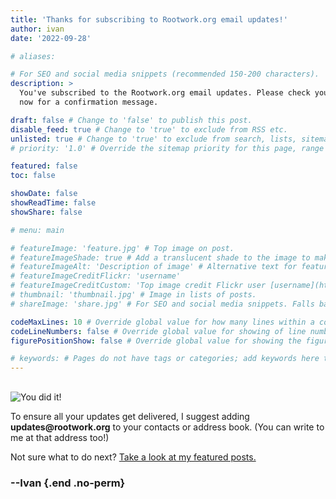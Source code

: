 ```yaml
---
title: 'Thanks for subscribing to Rootwork.org email updates!'
author: ivan
date: '2022-09-28'

# aliases:

# For SEO and social media snippets (recommended 150-200 characters).
description: >
  You've subscribed to the Rootwork.org email updates. Please check your email
  now for a confirmation message.

draft: false # Change to 'false' to publish this post.
disable_feed: true # Change to 'true' to exclude from RSS etc.
unlisted: true # Change to 'true' to exclude from search, lists, sitemaps, and feeds.
# priority: '1.0' # Override the sitemap priority for this page, range 1.0 (high) to 0.0 (low)

featured: false
toc: false

showDate: false
showReadTime: false
showShare: false

# menu: main

# featureImage: 'feature.jpg' # Top image on post.
# featureImageShade: true # Add a translucent shade to the image to make overlaid text easier to read.
# featureImageAlt: 'Description of image' # Alternative text for featured image.
# featureImageCreditFlickr: 'username'
# featureImageCreditCustom: 'Top image credit Flickr user [username](https://www.flickr.com/photos/username).'
# thumbnail: 'thumbnail.jpg' # Image in lists of posts.
# shareImage: 'share.jpg' # For SEO and social media snippets. Falls back to thumbnail (if set) or featureImage.

codeMaxLines: 10 # Override global value for how many lines within a code block before auto-collapsing.
codeLineNumbers: false # Override global value for showing of line numbers within code block.
figurePositionShow: false # Override global value for showing the figure label.

# keywords: # Pages do not have tags or categories; add keywords here to include them in metadata for SEO.
---
```


<img style="margin-top: 1rem;" loading="lazy" decoding="async" alt="You did it!" class="image_figure image_internal image_unprocessed" src="/updates/yeah2.gif" title=" ">

To ensure all your updates get delivered, I suggest adding
**updates&#64;rootwork.org** to your contacts or address book. (You can write to
me at that address too!)

Not sure what to do next? [Take a look at my featured posts.](/featured/)

### --Ivan {.end .no-perm}
